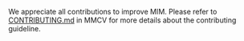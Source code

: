 We appreciate all contributions to improve MIM. Please refer to [CONTRIBUTING.md](https://github.com/vbti-development/onedl-mmcv/blob/master/CONTRIBUTING.md) in MMCV for more details about the contributing guideline.
